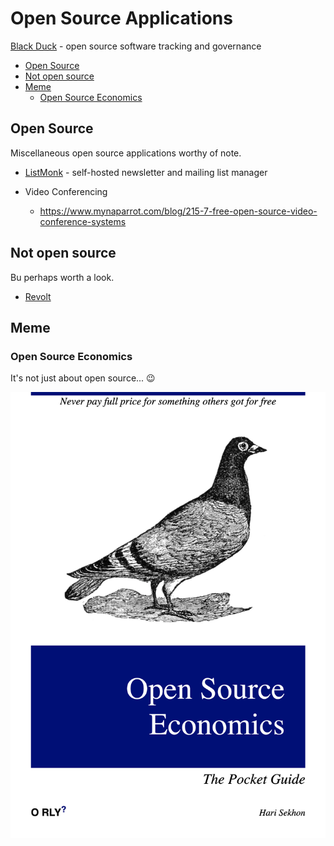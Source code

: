 # Open Source Applications

[Black Duck](https://openhub.net) - open source software tracking and governance

<!-- INDEX_START -->

- [Open Source](#open-source)
- [Not open source](#not-open-source)
- [Meme](#meme)
  - [Open Source Economics](#open-source-economics)

<!-- INDEX_END -->

## Open Source

Miscellaneous open source applications worthy of note.

- [ListMonk](https://listmonk.app/) - self-hosted newsletter and mailing list manager

- Video Conferencing
  - <https://www.mynaparrot.com/blog/215-7-free-open-source-video-conference-systems>

## Not open source

Bu perhaps worth a look.

- [Revolt](https://revolt.chat/)

## Meme

### Open Source Economics

It's not just about open source... :wink:

![Open Source Economics](images/orly_open_source_economics.png)
